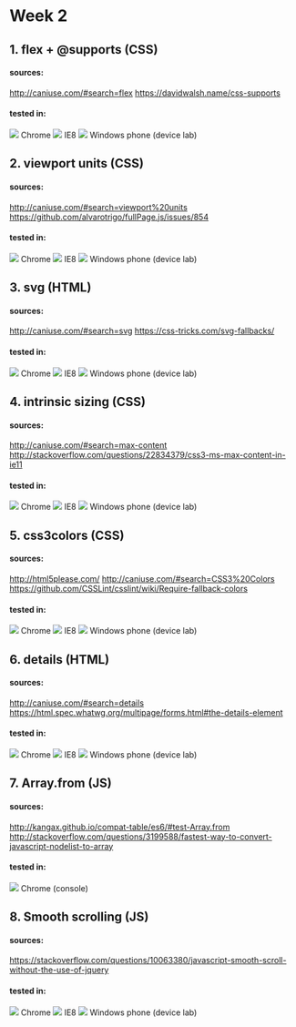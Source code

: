 # Week 2

## 1. flex + @supports (CSS)

#### sources:
http://caniuse.com/#search=flex
https://davidwalsh.name/css-supports
#### tested in:
<img src="images/chrome/flex.png">  
Chrome  
  

<img src="images/IE8/flex.png">  
IE8  
  

<img src="images/mobile/flex.jpg">  
Windows phone (device lab)  
  

## 2. viewport units (CSS)

#### sources:
http://caniuse.com/#search=viewport%20units
https://github.com/alvarotrigo/fullPage.js/issues/854

#### tested in:
<img src="images/chrome/vw.png">  
Chrome  
  

<img src="images/IE8/vpunits.png">  
IE8  
  

<img src="images/mobile/vw.jpg">  
Windows phone (device lab)  
  

## 3. svg (HTML)

#### sources:
http://caniuse.com/#search=svg
https://css-tricks.com/svg-fallbacks/

#### tested in:
<img src="images/chrome/svg.png">  
Chrome  
  

<img src="images/IE8/svg.png">  
IE8  
  

<img src="images/mobile/svg.jpg">  
Windows phone (device lab)  
  

## 4. intrinsic sizing (CSS)

#### sources:
http://caniuse.com/#search=max-content
http://stackoverflow.com/questions/22834379/css3-ms-max-content-in-ie11

#### tested in:
<img src="images/chrome/mincontent.png">  
Chrome  
  

<img src="images/IE8/mincontent.png">  
IE8  
  

<img src="images/mobile/intrin.jpg">  
Windows phone (device lab)  
  

## 5. css3colors (CSS)

#### sources:
http://html5please.com/
http://caniuse.com/#search=CSS3%20Colors
https://github.com/CSSLint/csslint/wiki/Require-fallback-colors

#### tested in:
<img src="images/chrome/hotpink.png">  
Chrome  
  

<img src="images/IE8/hotpink.png">  
IE8  
  

<img src="images/mobile/pink.jpg">  
Windows phone (device lab)  
  

## 6. details (HTML)

#### sources:
http://caniuse.com/#search=details
https://html.spec.whatwg.org/multipage/forms.html#the-details-element

#### tested in:
<img src="images/chrome/summary.png">  
Chrome  
  

<img src="images/IE8/summary.png">  
IE8  
  

<img src="images/mobile/summary.jpg">  
Windows phone (device lab)  
  


## 7. Array.from (JS)

#### sources:
http://kangax.github.io/compat-table/es6/#test-Array.from
http://stackoverflow.com/questions/3199588/fastest-way-to-convert-javascript-nodelist-to-array

#### tested in:
<img src="images/chrome/array.png">  
Chrome (console)  
  

## 8. Smooth scrolling (JS)

#### sources:
https://stackoverflow.com/questions/10063380/javascript-smooth-scroll-without-the-use-of-jquery

#### tested in:
<img src="images/chrome/">  
Chrome  
  

<img src="images/IE8/smooth.png">  
IE8  
  

<img src="images/mobile/smooth.jpg">  
Windows phone (device lab)  
  
  



